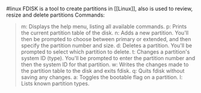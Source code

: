 #linux 
FDISK is a tool to create partitions in [[Linux]], also is used to review, resize and delete partitions
Commands:
> m: Displays the help menu, listing all available commands. 
> p: Prints the current partition table of the disk. 
> n: Adds a new partition. You'll then be prompted to choose between primary or extended, and then specify the partition number and size. 
> d: Deletes a partition. You'll be prompted to select which partition to delete. 
> t: Changes a partition's system ID (type). You'll be prompted to enter the partition number and then the system ID for that partition. 
> w: Writes the changes made to the partition table to the disk and exits fdisk. 
> q: Quits fdisk without saving any changes. 
> a: Toggles the bootable flag on a partition. 
> l: Lists known partition types. 